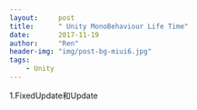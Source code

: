 ```yaml
---
layout:     post
title:      " Unity MonoBehaviour Life Time"
date:       2017-11-19
author:     "Ren"
header-img: "img/post-bg-miui6.jpg"
tags:
    - Unity
---
```


1.FixedUpdate和Update